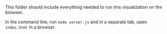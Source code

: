 This folder should include everything needed to run this visualization on the browser.

In the command line, run `node server.js` and in a separate tab, open `index.html` in a browser.

